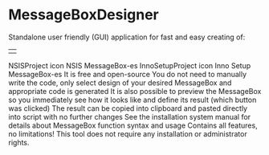  <td><h1>MessageBoxDesigner</h1></td>
 Standalone user friendly (GUI) application for fast and easy creating of:
<table>
  <tbody>
    <tr>
      <td><img width="https://www.visual-installer.com/images/features/messagebox-designer.jpg"></td>
    </tr>
  </tbody>
</table>
 
 
NSISProject icon NSIS MessageBox-es
InnoSetupProject icon Inno Setup MessageBox-es
It is free and open-source
You do not need to manually write the code, only select design of your desired MessageBox and appropriate code is generated
It is also possible to preview the MessageBox so you immediately see how it looks like and define its result (which button was clicked)
The result can be copied into clipboard and pasted directly into script with no further changes
See the installation system manual for details about MessageBox function syntax and usage
Contains all features, no limitations!
This tool does not require any installation or administrator rights.
